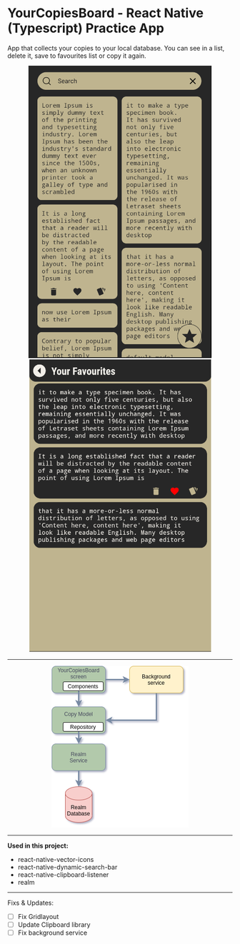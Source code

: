 # YourCopiesBoard - React Native (Typescript) Practice App

App that collects your copies to your local database. You can see in a list, delete it, save to favourites list or copy it again.

<p align="center">
    <img src="https://github.com/yeocak/YourCopiesBoard/blob/master/forgithub/first.png"/>
    <img src="https://github.com/yeocak/YourCopiesBoard/blob/master/forgithub/second.png"/>
</p>

-----

<p align="center">
    <img src="https://github.com/yeocak/YourCopiesBoard/blob/master/forgithub/third.png"/>
</p>

-----

**Used in this project:**
    
- react-native-vector-icons
- react-native-dynamic-search-bar
- react-native-clipboard-listener
- realm

----

Fixs & Updates:

- [ ] Fix Gridlayout
- [ ] Update Clipboard library
- [ ] Fix background service

